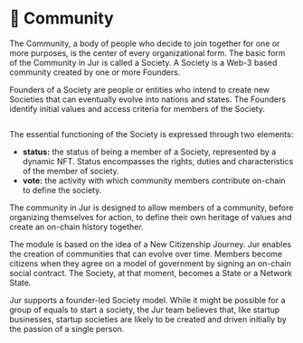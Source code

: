 # 👫 Community

The Community, a body of people who decide to join together for one or more purposes, is the center of every organizational form. The basic form of the Community in Jur is called a Society. A Society is a Web-3 based community created by one or more Founders.

Founders of a Society are people or entities who intend to create new Societies that can eventually evolve into nations and states. The Founders identify initial values and access criteria for members of the Society.

<figure><img src="https://lh4.googleusercontent.com/uGYWGg-xai5Qfi2mE4k0HPwbLZDV4jWRein976Uc_dyCJdC7ZbTdBBdedFQE2n3dsGyZm7p5cCc3FJ5Je2_hKzfyBZYUV-dF3FQK0TdLNxtq4WElqLmdT8XqCuLKpqENsVi8dXoBwtdmj233RlNqLNQ3K2j9o7frV7XXOzgHoHj2KgrPvrSoGrWeOTU4wQ" alt=""><figcaption></figcaption></figure>

The essential functioning of the Society is expressed through two elements:

* **status:** the status of being a member of a Society, represented by a dynamic NFT. Status encompasses the rights, duties and characteristics of the member of society.
* **vote:** the activity with which community members contribute on-chain to define the society.

The community in Jur is designed to allow members of a community, before organizing themselves for action, to define their own heritage of values and create an on-chain history together.

The module is based on the idea of a New Citizenship Journey. Jur enables the creation of communities that can evolve over time. Members become citizens when they agree on a model of government by signing an on-chain social contract. The Society, at that moment, becomes a State or a Network State.

Jur supports a founder-led Society model. While it might be possible for a group of equals to start a society, the Jur team believes that, like startup businesses, startup societies are likely to be created and driven initially by the passion of a single person.
